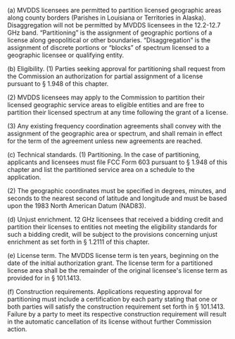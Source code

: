 (a) MVDDS licensees are permitted to partition licensed geographic areas along county borders (Parishes in Louisiana or Territories in Alaska). Disaggregation will not be permitted by MVDDS licensees in the 12.2-12.7 GHz band. “Partitioning” is the assignment of geographic portions of a license along geopolitical or other boundaries. “Disaggregation” is the assignment of discrete portions or “blocks” of spectrum licensed to a geographic licensee or qualifying entity.

(b) Eligibility. (1) Parties seeking approval for partitioning shall request from the Commission an authorization for partial assignment of a license pursuant to § 1.948 of this chapter.
                                    

(2) MVDDS licensees may apply to the Commission to partition their licensed geographic service areas to eligible entities and are free to partition their licensed spectrum at any time following the grant of a license.

(3) Any existing frequency coordination agreements shall convey with the assignment of the geographic area or spectrum, and shall remain in effect for the term of the agreement unless new agreements are reached.

(c) Technical standards. (1) Partitioning. In the case of partitioning, applicants and licensees must file FCC Form 603 pursuant to § 1.948 of this chapter and list the partitioned service area on a schedule to the application.

(2) The geographic coordinates must be specified in degrees, minutes, and seconds to the nearest second of latitude and longitude and must be based upon the 1983 North American Datum (NAD83).

(d) Unjust enrichment. 12 GHz licensees that received a bidding credit and partition their licenses to entities not meeting the eligibility standards for such a bidding credit, will be subject to the provisions concerning unjust enrichment as set forth in § 1.2111 of this chapter.

(e) License term. The MVDDS license term is ten years, beginning on the date of the initial authorization grant. The license term for a partitioned license area shall be the remainder of the original licensee's license term as provided for in § 101.1413.

(f) Construction requirements. Applications requesting approval for partitioning must include a certification by each party stating that one or both parties will satisfy the construction requirement set forth in § 101.1413. Failure by a party to meet its respective construction requirement will result in the automatic cancellation of its license without further Commission action.

